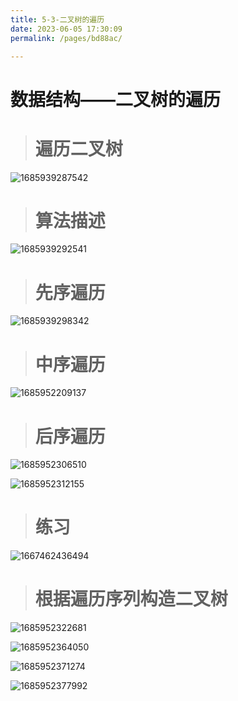 ```yaml
---
title: 5-3-二叉树的遍历
date: 2023-06-05 17:30:09
permalink: /pages/bd88ac/

---
```

数据结构——二叉树的遍历
============

> 遍历二叉树
> =====

![1685939287542](/assets/1685939287542.png)

> 算法描述
> ====

![1685939292541](/assets/1685939292541.png)

> 先序遍历
> ====

![1685939298342](/assets/1685939298342.png) 

> 中序遍历
> ====

![1685952209137](/assets/1685952209137.png)

> 后序遍历
> ====

![1685952306510](/assets/1685952306510.png)

![1685952312155](/assets/1685952312155.png)

> 练习
> ==

![1667462436494](/assets/1667462436494-1667462437408.png)

> 根据遍历序列构造二叉树
> ===========

![1685952322681](/assets/1685952322681.png)

![1685952364050](/assets/1685952364050.png)

![1685952371274](/assets/1685952371274.png)

![1685952377992](/assets/1685952377992.png)

  

